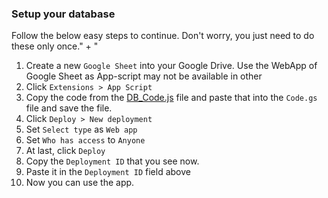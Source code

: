 ### Setup your database
Follow the below easy steps to continue. Don't worry, you just need to do these only once." + "
1. Create a new `Google Sheet` into your Google Drive. Use the WebApp of Google Sheet as App-script may not be available in other
2. Click `Extensions > App Script`
3. Copy the code from the [DB_Code.js] file and paste that into the `Code.gs` file and save the file.
4. Click `Deploy > New deployment`
5. Set `Select type` as `Web app`
6. Set `Who has access` to `Anyone`
7. At last, click `Deploy`
8. Copy the `Deployment ID` that you see now.
9. Paste it in the `Deployment ID` field above
10. Now you can use the app.

[Db_Code.js]: ./Db_Code.js